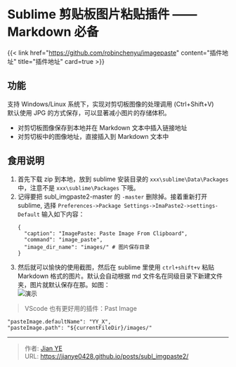 # Sublime 剪贴板图片粘贴插件 —— Markdown 必备


{{< link href="https://github.com/robinchenyu/imagepaste" content="插件地址" title="插件地址" card=true >}}

<!--more-->

## 功能

支持 Windows/Linux 系统下，实现对剪切板图像的处理调用 (Ctrl+Shift+V)  
默认使用 JPG 的方式保存，可以显著减小图片的存储体积。

- 对剪切板图像保存到本地并在 Markdown 文本中插入链接地址
- 对剪切板中的图像地址，直接插入到 Markdown 文本中

## 食用说明

1. 首先下载 zip 到本地，放到 sublime 安装目录的 `xxx\sublime\Data\Packages` 中，注意不是 `xxx\sublime\Packages` 下哦。
2. 记得要把 subl_imgpaste2-master 的 `-master` 删除掉。接着重新打开 sublime, 选择 `Preferences->Package Settings->ImaPaste2->settings-Default` 输入如下内容：
   ```
   {
     "caption": "ImagePaste: Paste Image From Clipboard",
     "command": "image_paste",
     "image_dir_name": "images/" # 图片保存目录
   }
   ```
3. 然后就可以愉快的使用截图，然后在 sublime 里使用 `ctrl+shift+v` 粘贴 Markdown 格式的图片。默认会自动根据 md 文件名在同级目录下新建文件夹，图片就默认保存在那。如图：  
   ![](https://github.com/robinchenyu/imagepaste/raw/master/gif/imagepaste.gif '演示')

> VScode 也有更好用的插件：Past Image

```
"pasteImage.defaultName": "YY_X",
"pasteImage.path": "${currentFileDir}/images/"
```


---

> 作者: [Jian YE](https://github.com/jianye0428)  
> URL: https://jianye0428.github.io/posts/subl_imgpaste2/  

